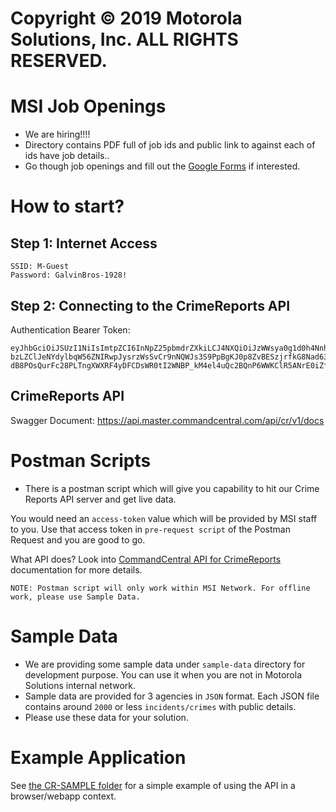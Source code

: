 # Copyright © 2019 Motorola Solutions, Inc. ALL RIGHTS RESERVED.
# MSI Job Openings
- We are hiring!!!! 
- Directory contains PDF full of job ids and public link to against each of ids have job details..
- Go though job openings and fill out the [Google Forms](https://goo.gl/forms/po3EOlbtH7RJndw93) if interested.

# How to start?
## Step 1: Internet Access

```
SSID: M-Guest
Password: GalvinBros-1928!
```
## Step 2: Connecting to the CrimeReports API
Authentication Bearer Token: 
```
eyJhbGciOiJSUzI1NiIsImtpZCI6InNpZ25pbmdrZXkiLCJ4NXQiOiJzWWsya0g1d0h4NnhJRVdCYldUN0JRVTBmLUEifQ.eyJzY29wZSI6WyJDUkJ1bGtBUEkiLCJDUk5vdGlmeSJdLCJjbGllbnRfaWQiOiJDcmltZVJlcG9ydHNEZXZUZXN0IiwiaXNzIjoiaHR0cHM6Ly9pZG1tYXN0ZXIuaW13Lm1vdG9yb2xhc29sdXRpb25zLmNvbTo0NDMiLCJleHAiOjE1NTA4MDIwOTN9.DyECrREGCqTHFK4RpSZMgXOFXAb8jtFb8SKFQlsItpf9ri3XnoCuLOumTu4m8B-bzLZClJeNYdylbqW56ZNIRwpJysrzWsSvCr9nNQWJs3S9PpBgKJ0p8ZvBESzjrfkG8Nad63uYcYgDRTYlCyTjwUvSjAvstv8LjENThFTRFVxI9sX9wzVZQjjnil2tGpdg582cQCZqayU2J4qluATXg6eM9pnGKQUbDWsN6ed-dB8POsQurFc28PLTngXWXRF4yDFCDsWR0tI2WNBP_kM4el4uQc2BQnP6WWKClR5ANrE0iZf55WlfTpI5mr9MzHrzCjOKF2exd0mVIZRnsdysDw
```

## CrimeReports API
Swagger Document: https://api.master.commandcentral.com/api/cr/v1/docs


# Postman Scripts
- There is a postman script which will give you capability to hit our Crime Reports API server and get live data. 

You would need an `access-token` value which will be provided by MSI staff to you. Use that access token in `pre-request script` of the Postman Request and you are good to go. 

What API does? Look into [CommandCentral API for CrimeReports](https://api.master.commandcentral.com/api/cr/v1/docs/) documentation for more details.

```
NOTE: Postman script will only work within MSI Network. For offline work, please use Sample Data.
```

# Sample Data
- We are providing some sample data under `sample-data` directory for development purpose. You can use it when you are not in Motorola Solutions internal network.
- Sample data are provided for 3 agencies in `JSON` format. Each JSON file contains around `2000` or less `incidents/crimes` with public details.
- Please use these data for your solution.

# Example Application

See [the CR-SAMPLE folder](CR-SAMPLE/README.md) for a simple example of using the API in a browser/webapp context.
